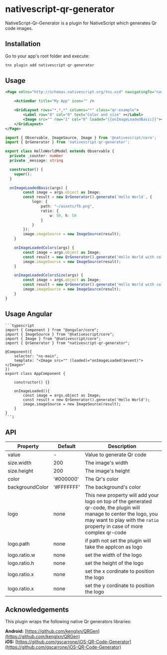 # nativescript-qr-generator

NativeScript-Qr-Generator is a plugin for NativeScript which generates Qr code images.

## Installation

Go to your app's root folder and execute:

```javascript
tns plugin add nativescript-qr-generator
```



## Usage

```xml
<Page xmlns="http://schemas.nativescript.org/tns.xsd" navigatingTo="navigatingTo">

    <ActionBar title="My App" icon="" />

    <GridLayout rows="*,*,*" columns="*" class="qr-example">
        <Label row="0" col="0" text="Color and size" ></Label>
        <Image src="" row="1" col="0" loaded="{{onImageLoadedBasic}}"></Image>
    </GridLayout>
</Page>
```

```ts
import { Observable, ImageSource, Image } from '@nativescript/core';
import { QrGenerator } from 'nativescript-qr-generator';

export class HelloWorldModel extends Observable {
  private _counter: number
  private _message: string

  constructor() {
    super();
  }

  onImageLoadedBasic(args) {
        const image = args.object as Image;
        const result = new QrGenerator().generate(`Hello World`, {
            logo: {
                path: "~/assets/fb.png",
                ratio: {
                    w: 50, h: 50
                }
            }
        });
        image.imageSource = new ImageSource(result);
    }

    onImageLoadedColors(args) {
        const image = args.object as Image;
        const result = new QrGenerator().generate('Hello World with colors', { color: '#4183d7', backgroundColor: '#67809f' });
        image.imageSource = new ImageSource(result);
    }

    onImageLoadedColorsSize(args) {
        const image = args.object as Image;
        const result = new QrGenerator().generate('Hello World with colors and custom size', { size: { width: 100, height: 100 }, color: '#fbd90e', backgroundColor: '#0d0c0c' });
        image.imageSource = new ImageSource(result);
    }
}

```

## Usage Angular
	
	```typescript
    import { Component } from "@angular/core";
    import { ImageSource } from "@nativescript/core";
    import { Image } from "@nativescript/core";
    import { QrGenerator } from "nativescript-qr-generator";

    @Component({
        selector: "ns-main",
        template: "<Image src="" (loaded)="onImageLoaded($event)"></Image>"
    })
    export class AppComponent {

        constructor() {} 
        
        onImageLoaded(){
            const image = args.object as Image;
            const result = new QrGenerator().generate('Hello World');
            image.imageSource = new ImageSource(result);
        }
    }
    ```)

## API
    
| Property | Default | Description |
| --- | --- | --- |
| value | - | Value to generate Qr code |
| size.width | 200 | The image's width |
| size.height | 200 | The image's height |
| color | '#000000' | The Qr's color |
| backgroundColor | '#FFFFFFF' | The background's color |
| logo | none | This new property will add your logo on top of the generated qr-code, the plugin will manage to center the logo, you may want to play with the `ratio` property in case of more complex qr-code  |
| logo.path| none | if path not set the plugin will take the appIcon as logo|
| logo.ratio.w| none | set the width of the logo|
| logo.ratio.h| none | set the height of the logo|
| logo.ratio.x| none | set the x cordinate to position the logo|
| logo.ratio.x| none | set the y cordinate to position the logo|

## Acknowledgements

This plugin wraps the following native Qr generators libraries:

**Android:** [https://github.com/kenglxn/QRGen](https://github.com/kenglxn/QRGen)<br />
**iOS:** [https://github.com/gscarrone/iOS-QR-Code-Generator](https://github.com/gscarrone/iOS-QR-Code-Generator)